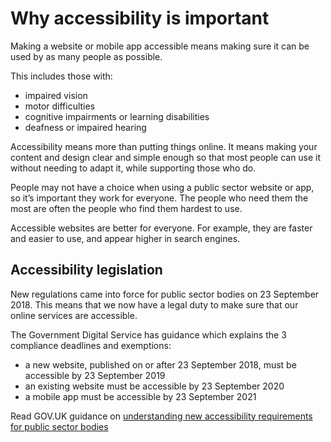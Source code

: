 # Why accessibility is important

Making a website or mobile app accessible means making sure it can be used by as many people as possible.

This includes those with:

*   impaired vision
*   motor difficulties
*   cognitive impairments or learning disabilities
*   deafness or impaired hearing

Accessibility means more than putting things online. It means making your content and design clear and simple enough so that most people can use it without needing to adapt it, while supporting those who do.

People may not have a choice when using a public sector website or app, so it’s important they work for everyone. The people who need them the most are often the people who find them hardest to use.

Accessible websites are better for everyone. For example, they are faster and easier to use, and appear higher in search engines.

## Accessibility legislation

New regulations came into force for public sector bodies on 23 September 2018. This means that we now have a legal duty to make sure that our online services are accessible.

The Government Digital Service has guidance which explains the 3 compliance deadlines and exemptions:

*   a new website, published on or after 23 September 2018, must be accessible by 23 September 2019
*   an existing website must be accessible by 23 September 2020
*   a mobile app must be accessible by 23 September 2021

Read GOV.UK guidance on [understanding new accessibility requirements for public sector bodies](https://www.gov.uk/guidance/accessibility-requirements-for-public-sector-websites-and-apps#procuring-an-accessible-website-or-app)
